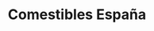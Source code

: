 ---
title: "Comestibles España"
url: /karlsruhe/comestibles-espana-bannwaldallee/
shop: Großhandel
---